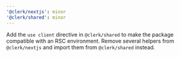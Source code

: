 ```yaml
---
'@clerk/nextjs': minor
'@clerk/shared': minor
---
```


Add the `use client` directive in `@clerk/shared` to make the package compatible with an RSC environment.
Remove several helpers from `@clerk/nextjs` and import them from `@clerk/shared` instead.
